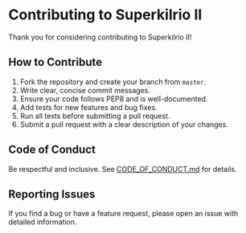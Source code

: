 # Contributing to Superkilrio II

Thank you for considering contributing to Superkilrio II!

## How to Contribute

1. Fork the repository and create your branch from `master`.
2. Write clear, concise commit messages.
3. Ensure your code follows PEP8 and is well-documented.
4. Add tests for new features and bug fixes.
5. Run all tests before submitting a pull request.
6. Submit a pull request with a clear description of your changes.

## Code of Conduct

Be respectful and inclusive. See [CODE_OF_CONDUCT.md](CODE_OF_CONDUCT.md) for details.

## Reporting Issues

If you find a bug or have a feature request, please open an issue with detailed information. 